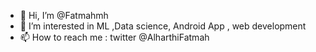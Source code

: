 - 👋 Hi, I’m @Fatmahmh
- 👀 I’m interested in ML ,Data science, Android App , web development
- 📫 How to reach me : twitter @AlharthiFatmah

<!---
Fatmahmh/Fatmahmh is a ✨ special ✨ repository because its `README.md` (this file) appears on your GitHub profile.
You can click the Preview link to take a look at your changes.
--->

